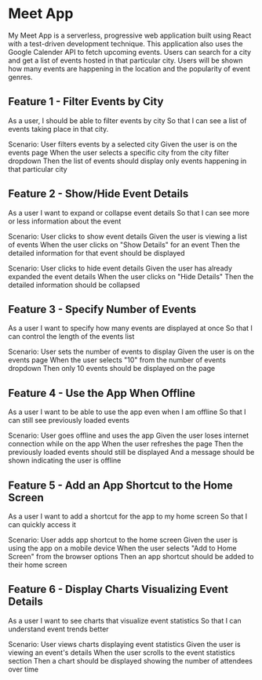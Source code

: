 # Meet App 
My Meet App is a serverless, progressive web application built using React with a test-driven development technique. This application also uses the Google Calender API to fetch upcoming events. Users can search for a city and get a list of events hosted in that particular city. Users will be shown how many events are happening in the location and the popularity of event genres. 

## Feature 1 -  Filter Events by City 
As a user,
I should be able to filter events by city
So that I can see a list of events taking place in that city.

Scenario: User filters events by a selected city
    Given the user is on the events page
    When the user selects a specific city from the city filter dropdown
    Then the list of events should display only events happening in that particular city

## Feature 2 - Show/Hide Event Details
As a user
I want to expand or collapse event details
So that I can see more or less information about the event

Scenario: User clicks to show event details
    Given the user is viewing a list of events
    When the user clicks on "Show Details" for an event
    Then the detailed information for that event should be displayed

Scenario: User clicks to hide event details
    Given the user has already expanded the event details
    When the user clicks on "Hide Details"
    Then the detailed information should be collapsed

## Feature 3 - Specify Number of Events
As a user
I want to specify how many events are displayed at once
So that I can control the length of the events list

Scenario: User sets the number of events to display
    Given the user is on the events page
    When the user selects "10" from the number of events dropdown
    Then only 10 events should be displayed on the page

## Feature 4 - Use the App When Offline
As a user
I want to be able to use the app even when I am offline
So that I can still see previously loaded events

Scenario: User goes offline and uses the app
    Given the user loses internet connection while on the app
    When the user refreshes the page
    Then the previously loaded events should still be displayed
    And a message should be shown indicating the user is offline

## Feature 5 - Add an App Shortcut to the Home Screen
As a user
I want to add a shortcut for the app to my home screen
So that I can quickly access it

Scenario: User adds app shortcut to the home screen
    Given the user is using the app on a mobile device
    When the user selects "Add to Home Screen" from the browser options
    Then an app shortcut should be added to their home screen

## Feature 6 - Display Charts Visualizing Event Details 
As a user
I want to see charts that visualize event statistics
So that I can understand event trends better

Scenario: User views charts displaying event statistics
    Given the user is viewing an event's details
    When the user scrolls to the event statistics section
    Then a chart should be displayed showing the number of attendees over time

